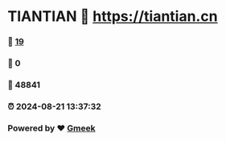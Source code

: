 # TIANTIAN :link: https://tiantian.cn 
### :page_facing_up: [19](https://tiantian.cn/tag.html) 
### :speech_balloon: 0 
### :hibiscus: 48841 
### :alarm_clock: 2024-08-21 13:37:32 
### Powered by :heart: [Gmeek](https://github.com/Meekdai/Gmeek)
